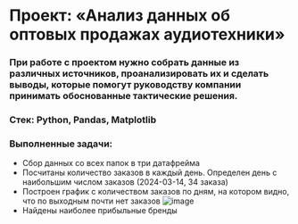 # Проект: «Анализ данных об оптовых продажах аудиотехники»
### При работе с проектом нужно собрать данные из различных источников, проанализировать их и сделать выводы, которые помогут руководству компании принимать обоснованные тактические решения.
### Стек: Python, Pandas, Matplotlib
### Выполненные задачи:
+ Сбор данных со всех папок в три датафрейма 
+ Посчитаны количество заказов в каждый день. Определен день с наибольшим числом заказов (2024-03-14, 34 заказа)
+ Построен график с количеством заказов по дням, на котором видно, что по выходным почти нет заказов
  ![image](https://github.com/user-attachments/assets/f1b92c0c-2ea0-40ae-89f2-0ef4f907b8bb)
+ Найдены наиболее прибыльные бренды
